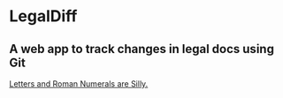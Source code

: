 
# LegalDiff
## A web app to track changes in legal docs using Git

[Letters and Roman Numerals are Silly.](https://typographyforlawyers.com/hierarchical-headings.html)
